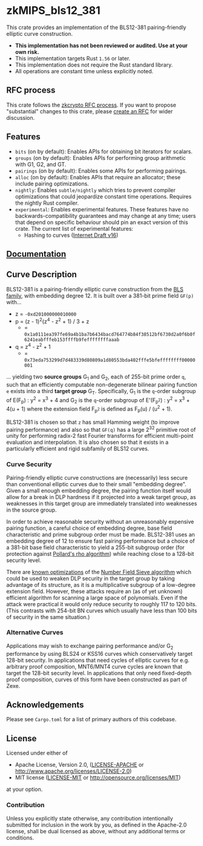 # zkMIPS_bls12_381

This crate provides an implementation of the BLS12-381 pairing-friendly elliptic curve construction.

* **This implementation has not been reviewed or audited. Use at your own risk.**
* This implementation targets Rust `1.56` or later.
* This implementation does not require the Rust standard library.
* All operations are constant time unless explicitly noted.

## RFC process

This crate follows the [zkcrypto RFC process](https://zkcrypto.github.io/rfcs/).
If you want to propose "substantial" changes to this crate, please
[create an RFC](https://github.com/zkcrypto/rfcs) for wider discussion.

## Features

* `bits` (on by default): Enables APIs for obtaining bit iterators for scalars.
* `groups` (on by default): Enables APIs for performing group arithmetic with G1, G2, and GT.
* `pairings` (on by default): Enables some APIs for performing pairings.
* `alloc` (on by default): Enables APIs that require an allocator; these include pairing optimizations.
* `nightly`: Enables `subtle/nightly` which tries to prevent compiler optimizations that could jeopardize constant time operations. Requires the nightly Rust compiler.
* `experimental`: Enables experimental features. These features have no backwards-compatibility guarantees and may change at any time; users that depend on specific behaviour should pin an exact version of this crate. The current list of experimental features:
  * Hashing to curves ([Internet Draft v16](https://datatracker.ietf.org/doc/html/draft-irtf-cfrg-hash-to-curve-16))

## [Documentation](https://docs.rs/bls12_381)

## Curve Description

BLS12-381 is a pairing-friendly elliptic curve construction from the [BLS family](https://eprint.iacr.org/2002/088), with embedding degree 12. It is built over a 381-bit prime field `GF(p)` with...

* z = `-0xd201000000010000`
* p = (z - 1)<sup>2</sup>(z<sup>4</sup> - z<sup>2</sup> + 1) / 3 + z
	* = `0x1a0111ea397fe69a4b1ba7b6434bacd764774b84f38512bf6730d2a0f6b0f6241eabfffeb153ffffb9feffffffffaaab`
* q = z<sup>4</sup> - z<sup>2</sup> + 1
	* = `0x73eda753299d7d483339d80809a1d80553bda402fffe5bfeffffffff00000001`

... yielding two **source groups** G<sub>1</sub> and G<sub>2</sub>, each of 255-bit prime order `q`, such that an efficiently computable non-degenerate bilinear pairing function `e` exists into a third **target group** G<sub>T</sub>. Specifically, G<sub>1</sub> is the `q`-order subgroup of E(F<sub>p</sub>) : y<sup>2</sup> = x<sup>3</sup> + 4 and G<sub>2</sub> is the `q`-order subgroup of E'(F<sub>p<sup>2</sup></sub>) : y<sup>2</sup> = x<sup>3</sup> + 4(u + 1) where the extension field F<sub>p<sup>2</sup></sub> is defined as F<sub>p</sub>(u) / (u<sup>2</sup> + 1).

BLS12-381 is chosen so that `z` has small Hamming weight (to improve pairing performance) and also so that `GF(q)` has a large 2<sup>32</sup> primitive root of unity for performing radix-2 fast Fourier transforms for efficient multi-point evaluation and interpolation. It is also chosen so that it exists in a particularly efficient and rigid subfamily of BLS12 curves.

### Curve Security

Pairing-friendly elliptic curve constructions are (necessarily) less secure than conventional elliptic curves due to their small "embedding degree". Given a small enough embedding degree, the pairing function itself would allow for a break in DLP hardness if it projected into a weak target group, as weaknesses in this target group are immediately translated into weaknesses in the source group.

In order to achieve reasonable security without an unreasonably expensive pairing function, a careful choice of embedding degree, base field characteristic and prime subgroup order must be made. BLS12-381 uses an embedding degree of 12 to ensure fast pairing performance but a choice of a 381-bit base field characteristic to yield a 255-bit subgroup order (for protection against [Pollard's rho algorithm](https://en.wikipedia.org/wiki/Pollard%27s_rho_algorithm)) while reaching close to a 128-bit security level.

There are [known optimizations](https://ellipticnews.wordpress.com/2016/05/02/kim-barbulescu-variant-of-the-number-field-sieve-to-compute-discrete-logarithms-in-finite-fields/) of the [Number Field Sieve algorithm](https://en.wikipedia.org/wiki/General_number_field_sieve) which could be used to weaken DLP security in the target group by taking advantage of its structure, as it is a multiplicative subgroup of a low-degree extension field. However, these attacks require an (as of yet unknown) efficient algorithm for scanning a large space of polynomials. Even if the attack were practical it would only reduce security to roughly 117 to 120 bits. (This contrasts with 254-bit BN curves which usually have less than 100 bits of security in the same situation.)

### Alternative Curves

Applications may wish to exchange pairing performance and/or G<sub>2</sub> performance by using BLS24 or KSS16 curves which conservatively target 128-bit security. In applications that need cycles of elliptic curves for e.g. arbitrary proof composition, MNT6/MNT4 curve cycles are known that target the 128-bit security level. In applications that only need fixed-depth proof composition, curves of this form have been constructed as part of Zexe.

## Acknowledgements

Please see `Cargo.toml` for a list of primary authors of this codebase.

## License

Licensed under either of

 * Apache License, Version 2.0, ([LICENSE-APACHE](LICENSE-APACHE) or http://www.apache.org/licenses/LICENSE-2.0)
 * MIT license ([LICENSE-MIT](LICENSE-MIT) or http://opensource.org/licenses/MIT)

at your option.

### Contribution

Unless you explicitly state otherwise, any contribution intentionally
submitted for inclusion in the work by you, as defined in the Apache-2.0
license, shall be dual licensed as above, without any additional terms or
conditions.
